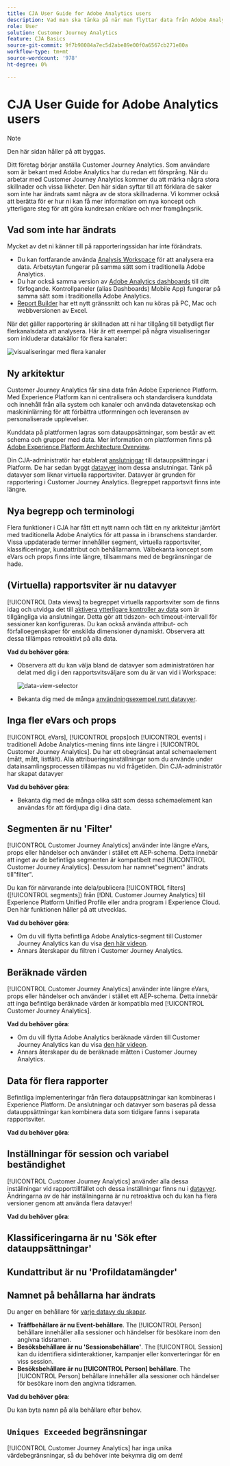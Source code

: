 ```yaml
---
title: CJA User Guide for Adobe Analytics users
description: Vad man ska tänka på när man flyttar data från Adobe Analytics till Customer Journey Analytics
role: User
solution: Customer Journey Analytics
feature: CJA Basics
source-git-commit: 9f7b98084a7ec5d2abe89e00f0a6567cb271e80a
workflow-type: tm+mt
source-wordcount: '978'
ht-degree: 0%

---
```



# CJA User Guide for Adobe Analytics users

>[!NOTE]
>
>Den här sidan håller på att byggas.

Ditt företag börjar anställa Customer Journey Analytics. Som användare som är bekant med Adobe Analytics har du redan ett försprång. När du arbetar med Customer Journey Analytics kommer du att märka några stora skillnader och vissa likheter. Den här sidan syftar till att förklara de saker som inte har ändrats samt några av de stora skillnaderna. Vi kommer också att berätta för er hur ni kan få mer information om nya koncept och ytterligare steg för att göra kundresan enklare och mer framgångsrik.

## Vad som inte har ändrats

Mycket av det ni känner till på rapporteringssidan har inte förändrats.

* Du kan fortfarande använda [Analysis Workspace](/help/analysis-workspace/home.md) för att analysera era data. Arbetsytan fungerar på samma sätt som i traditionella Adobe Analytics.
* Du har också samma version av [Adobe Analytics dashboards](/help/mobile-app/home.md) till ditt förfogande. Kontrollpaneler (alias Dashboards) Mobile App) fungerar på samma sätt som i traditionella Adobe Analytics.
* [Report Builder](/help/report-builder/report-buider-overview.md) har ett nytt gränssnitt och kan nu köras på PC, Mac och webbversionen av Excel.

När det gäller rapportering är skillnaden att ni har tillgång till betydligt fler flerkanalsdata att analysera. Här är ett exempel på några visualiseringar som inkluderar datakällor för flera kanaler:

![visualiseringar med flera kanaler](assets/cross-channel.png)

## Ny arkitektur

Customer Journey Analytics får sina data från Adobe Experience Platform. Med Experience Platform kan ni centralisera och standardisera kunddata och innehåll från alla system och kanaler och använda datavetenskap och maskininlärning för att förbättra utformningen och leveransen av personaliserade upplevelser.

Kunddata på plattformen lagras som datauppsättningar, som består av ett schema och grupper med data. Mer information om plattformen finns på [Adobe Experience Platform Architecture Overview](https://experienceleague.adobe.com/docs/platform-learn/tutorials/intro-to-platform/basic-architecture.html?lang=en).

Din CJA-administratör har etablerat [anslutningar](/help/connections/create-connection.md) till datauppsättningar i Platform. De har sedan byggt [datavyer](/help/data-views/data-views.md) inom dessa anslutningar. Tänk på datavyer som liknar virtuella rapportsviter. Datavyer är grunden för rapportering i Customer Journey Analytics. Begreppet rapportsvit finns inte längre.

## Nya begrepp och terminologi

Flera funktioner i CJA har fått ett nytt namn och fått en ny arkitektur jämfört med traditionella Adobe Analytics för att passa in i branschens standarder. Vissa uppdaterade termer innehåller segment, virtuella rapportsviter, klassificeringar, kundattribut och behållarnamn. Välbekanta koncept som eVars och props finns inte längre, tillsammans med de begränsningar de hade.

## (Virtuella) rapportsviter är nu datavyer

[!UICONTROL Data views] ta begreppet virtuella rapportsviter som de finns idag och utvidga det till [aktivera ytterligare kontroller av data](/help/data-views/create-dataview.md) som är tillgängliga via anslutningar. Detta gör att tidszon- och timeout-intervall för sessioner kan konfigureras. Du kan också använda attribut- och förfalloegenskaper för enskilda dimensioner dynamiskt. Observera att dessa tillämpas retroaktivt på alla data.

**Vad du behöver göra**:

* Observera att du kan välja bland de datavyer som administratören har delat med dig i den rapportsvitsväljare som du är van vid i Workspace:

   ![data-view-selector](assets/data-views.png)

* Bekanta dig med de många [användningsexempel runt datavyer](/help/data-views/data-views-usecases.md).

## Inga fler eVars och props

[!UICONTROL eVars], [!UICONTROL props]och [!UICONTROL events] i traditionell Adobe Analytics-mening finns inte längre i [!UICONTROL Customer Journey Analytics]. Du har ett obegränsat antal schemaelement (mått, mått, listfält). Alla attribueringsinställningar som du använde under datainsamlingsprocessen tillämpas nu vid frågetiden. Din CJA-administratör har skapat datavyer

**Vad du behöver göra**:

* Bekanta dig med de många olika sätt som dessa schemaelement kan användas för att fördjupa dig i dina data.

## Segmenten är nu &#39;Filter&#39;

[!UICONTROL Customer Journey Analytics] använder inte längre eVars, props eller händelser och använder i stället ett AEP-schema. Detta innebär att inget av de befintliga segmenten är kompatibelt med [!UICONTROL Customer Journey Analytics]. Dessutom har namnet&quot;segment&quot; ändrats till&quot;filter&quot;.

Du kan för närvarande inte dela/publicera [!UICONTROL filters] ([!UICONTROL segments]) från [!DNL Customer Journey Analytics] till Experience Platform Unified Profile eller andra program i Experience Cloud. Den här funktionen håller på att utvecklas.

**Vad du behöver göra**:

* Om du vill flytta befintliga Adobe Analytics-segment till Customer Journey Analytics kan du visa [den här videon](https://experienceleague.adobe.com/docs/customer-journey-analytics-learn/tutorials/moving-adobe-analytics-segments-to-customer-journey-analytics.html?lang=en).
* Annars återskapar du filtren i Customer Journey Analytics.

## Beräknade värden

[!UICONTROL Customer Journey Analytics] använder inte längre eVars, props eller händelser och använder i stället ett AEP-schema. Detta innebär att inga befintliga beräknade värden är kompatibla med [!UICONTROL Customer Journey Analytics].

**Vad du behöver göra**:

* Om du vill flytta Adobe Analytics beräknade värden till Customer Journey Analytics kan du visa [den här videon](https://experienceleague.adobe.com/docs/customer-journey-analytics-learn/tutorials/moving-your-calculated-metrics-from-adobe-analytics-to-customer-journey-analytics.html?lang=en).
* Annars återskapar du de beräknade måtten i Customer Journey Analytics.


## Data för flera rapporter

Befintliga implementeringar från flera datauppsättningar kan kombineras i Experience Platform. De anslutningar och datavyer som baseras på dessa datauppsättningar kan kombinera data som tidigare fanns i separata rapportsviter.

**Vad du behöver göra**:

## Inställningar för session och variabel beständighet

[!UICONTROL Customer Journey Analytics] använder alla dessa inställningar vid rapporttillfället och dessa inställningar finns nu i [datavyer](help/data-views/component-settings/persistence.md). Ändringarna av de här inställningarna är nu retroaktiva och du kan ha flera versioner genom att använda flera datavyer!

**Vad du behöver göra**:

## Klassificeringarna är nu &#39;Sök efter datauppsättningar&#39;



## Kundattribut är nu &#39;Profildatamängder&#39;


## Namnet på behållarna har ändrats

Du anger en behållare för [varje datavy du skapar](https://experienceleague.adobe.com/docs/analytics-platform/using/cja-dataviews/create-dataview.html?lang=en#containers).
* **Träffbehållare är nu Event-behållare**. The [!UICONTROL Person] behållare innehåller alla sessioner och händelser för besökare inom den angivna tidsramen.
* **Besöksbehållare är nu &#39;Sessionsbehållare&#39;**. The [!UICONTROL Session] kan du identifiera sidinteraktioner, kampanjer eller konverteringar för en viss session.
* **Besöksbehållare är nu [!UICONTROL Person] behållare**. The [!UICONTROL Person] behållare innehåller alla sessioner och händelser för besökare inom den angivna tidsramen.

**Vad du behöver göra**:

Du kan byta namn på alla behållare efter behov.


## `Uniques Exceeded` begränsningar

[!UICONTROL Customer Journey Analytics] har inga unika värdebegränsningar, så du behöver inte bekymra dig om dem!
